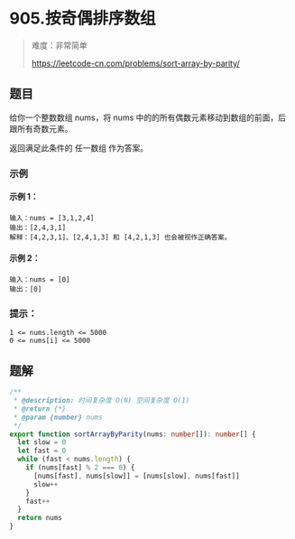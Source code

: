 # 905.按奇偶排序数组

> 难度：非常简单
>
> https://leetcode-cn.com/problems/sort-array-by-parity/

## 题目

给你一个整数数组 nums，将 nums 中的的所有偶数元素移动到数组的前面，后跟所有奇数元素。

返回满足此条件的 任一数组 作为答案。

### 示例

#### 示例 1：

```
输入：nums = [3,1,2,4]
输出：[2,4,3,1]
解释：[4,2,3,1]、[2,4,1,3] 和 [4,2,1,3] 也会被视作正确答案。
```

#### 示例 2：

```
输入：nums = [0]
输出：[0]
```

### 提示：

```
1 <= nums.length <= 5000
0 <= nums[i] <= 5000
```

## 题解

```ts
/**
 * @description: 时间复杂度 O(N) 空间复杂度 O(1)
 * @return {*}
 * @param {number} nums
 */
export function sortArrayByParity(nums: number[]): number[] {
  let slow = 0
  let fast = 0
  while (fast < nums.length) {
    if (nums[fast] % 2 === 0) {
      [nums[fast], nums[slow]] = [nums[slow], nums[fast]]
      slow++
    }
    fast++
  }
  return nums
}
```
